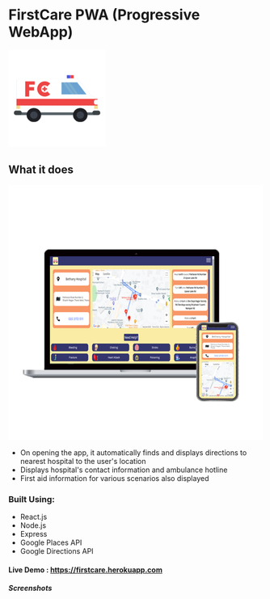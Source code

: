 # FirstCare PWA (Progressive WebApp)
![First Care logo](client/public/logo192.png?raw=true "FirstCare")
## What it does
![Demo screenshot](docs/firstcare.png?raw=true "Demo")
* On opening the app, it automatically finds and displays directions to nearest hospital to the user's location
* Displays hospital's contact information and ambulance hotline
* First aid information for various scenarios also displayed 

### Built Using:

- React.js
- Node.js
- Express
- Google Places API
- Google Directions API

#### Live Demo : https://firstcare.herokuapp.com

##### Screenshots
